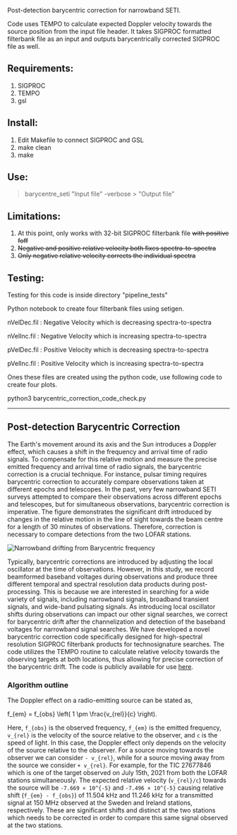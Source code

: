 Post-detection barycentric correction for narrowband SETI. 

Code uses TEMPO to calculate expected Doppler velocity towards the source position from the input file header. 
It takes SIGPROC formatted filterbank file as an input and outputs barycentrically corrected SIGPROC file as well. 

Requirements:
-----------------
1. SIGPROC
2. TEMPO
3. gsl


Install:
------------------
1. Edit Makefile to connect SIGPROC and GSL
2. make clean
3. make

Use:
-----------------
> barycentre_seti "Input file" -verbose > "Output file"

Limitations:
-----------------
1. At this point, only works with 32-bit SIGPROC filterbank file ~~with positive foff~~
2. ~~Negative and positive relative velocity both fixes spectra-to-spectra~~
3. ~~Only negative relative velocity corrects the individual spectra~~
 
Testing:
-----------------
Testing for this code is inside directory "pipeline_tests"

Python notebook to create four filterbank files using setigen. 

nVelDec.fil : Negative Velocity which is decreasing spectra-to-spectra

nVelInc.fil : Negative Velocity which is increasing spectra-to-spectra

pVelDec.fil : Positive Velocity which is decreasing spectra-to-spectra

pVelInc.fil : Positive Velocity which is increasing spectra-to-spectra 

Ones these files are created using the python code, use following code to create four plots.

python3 barycentric_correction_code_check.py 

------------
## Post-detection Barycentric Correction

The Earth's movement around its axis and the Sun introduces a Doppler effect, which causes a shift in the frequency and arrival time of radio signals. To compensate for this relative motion and measure the precise emitted frequency and arrival time of radio signals, the barycentric correction is a crucial technique. For instance, pulsar timing requires barycentric correction to accurately compare observations taken at different epochs and telescopes. In the past, very few narrowband SETI surveys attempted to compare their observations across different epochs and telescopes, but for simultaneous observations, barycentric correction is imperative. The figure demonstrates the significant drift introduced by changes in the relative motion in the line of sight towards the beam centre for a length of 30 minutes of observations. Therefore, correction is necessary to compare detections from the two LOFAR stations.

![Narrowband drifting from Barycentric frequency](/path/to/figure)

Typically, barycentric corrections are introduced by adjusting the local oscillator at the time of observations. However, in this study, we record beamformed baseband voltages during observations and produce three different temporal and spectral resolution data products during post-processing. This is because we are interested in searching for a wide variety of signals, including narrowband signals, broadband transient signals, and wide-band pulsating signals. As introducing local oscillator shifts during observations can impact our other signal searches, we correct for barycentric drift after the channelization and detection of the baseband voltages for narrowband signal searches. We have developed a novel barycentric correction code specifically designed for high-spectral resolution SIGPROC filterbank products for technosignature searches. The code utilizes the TEMPO routine to calculate relative velocity towards the observing targets at both locations, thus allowing for precise correction of the barycentric drift. The code is publicly available for use [here](https://github.com/gajjarv/BaryCentricCorrection).

### Algorithm outline

The Doppler effect on a radio-emitting source can be stated as,

f_{em} = f_{obs} \left( 1 \pm \frac{v_{rel}}{c} \right).


Here, `f_{obs}` is the observed frequency, `f_{em}` is the emitted frequency, `v_{rel}` is the velocity of the source relative to the observer, and `c` is the speed of light. In this case, the Doppler effect only depends on the velocity of the source relative to the observer. For a source moving towards the observer we can consider `- v_{rel}`, while for a source moving away from the source we consider `+ v_{rel}`. For example, for the TIC 27677846 which is one of the target observed on July 15th, 2021 from both the LOFAR stations simultaneously. The expected relative velocity (`v_{rel}/c`) towards the source will be `-7.669 × 10^{-5}` and `-7.496 × 10^{-5}` causing relative shift (`f_{em} - f_{obs}`) of 11.504 kHz and 11.246 kHz for a transmitted signal at 150 MHz observed at the Sweden and Ireland stations, respectively. These are significant shifts and distinct at the two stations which needs to be corrected in order to compare this same signal observed at the two stations.

